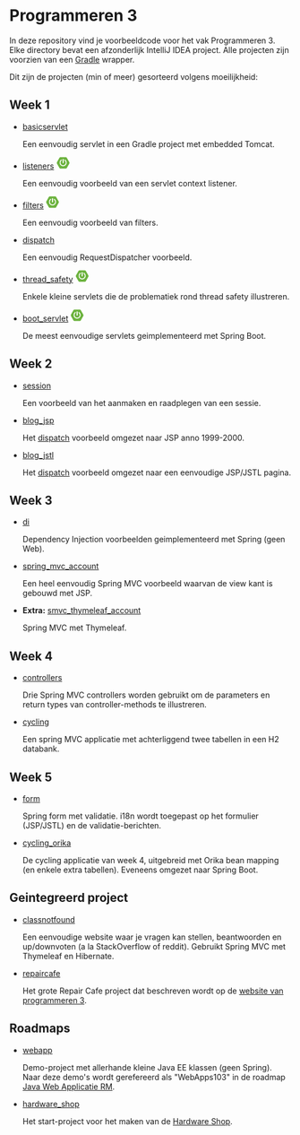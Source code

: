 # Programmeren 3

In deze repository vind je voorbeeldcode voor het vak Programmeren 3. Elke directory bevat een afzonderlijk IntelliJ IDEA project. Alle projecten zijn voorzien van een [Gradle](https://gradle.org/) wrapper.

Dit zijn de projecten (min of meer) gesorteerd volgens moeilijkheid:

## Week 1

- [basicservlet](basicservlet)

  Een eenvoudig servlet in een Gradle project met embedded Tomcat.

- [listeners](listeners) ![Spring Boot][spring_boot]

  Een eenvoudig voorbeeld van een servlet context listener.

- [filters](filters) ![Spring Boot][spring_boot]

  Een eenvoudig voorbeeld van filters.

- [dispatch](dispatch)

  Een eenvoudig RequestDispatcher voorbeeld.

- [thread_safety](thread_safety) ![Spring Boot][spring_boot]

  Enkele kleine servlets die de problematiek rond thread safety illustreren.

- [boot_servlet](boot_servlet) ![Spring Boot][spring_boot]

  De meest eenvoudige servlets geimplementeerd met Spring Boot.

## Week 2

- [session](session)

  Een voorbeeld van het aanmaken en raadplegen van een sessie.

- [blog_jsp](blog_jsp)

  Het [dispatch](dispatch) voorbeeld omgezet naar JSP anno 1999-2000.

- [blog_jstl](blog_jstl)

  Het [dispatch](dispatch) voorbeeld omgezet naar een eenvoudige JSP/JSTL pagina.

## Week 3

- [di](di)

  Dependency Injection voorbeelden geimplementeerd met Spring (geen Web).

- [spring_mvc_account](spring_mvc_account)

  Een heel eenvoudig Spring MVC voorbeeld waarvan de view kant is gebouwd met JSP.

- **Extra:** [smvc_thymeleaf_account](smvc_thymeleaf_account)

  Spring MVC met Thymeleaf.

## Week 4

- [controllers](controllers)

  Drie Spring MVC controllers worden gebruikt om de parameters en return types van controller-methods te illustreren.

- [cycling](cycling)

  Een spring MVC applicatie met achterliggend twee tabellen in een H2 databank.

## Week 5

- [form](form)

  Spring form met validatie. i18n wordt toegepast op het formulier (JSP/JSTL) en de validatie-berichten.

- [cycling_orika](cycling_orika)

  De cycling applicatie van week 4, uitgebreid met Orika bean mapping (en enkele extra tabellen). Eveneens omgezet naar Spring Boot.

## Geintegreerd project

- [classnotfound](classnotfound)

  Een eenvoudige website waar je vragen kan stellen, beantwoorden en up/downvoten (a la StackOverflow of reddit). Gebruikt Spring MVC met Thymeleaf en Hibernate.

- [repaircafe](repaircafe)

  Het grote Repair Cafe project dat beschreven wordt op de [website van programmeren 3](https://programmeren3-repaircafe.rhcloud.com/).

## Roadmaps

- [webapp](webapp)

  Demo-project met allerhande kleine Java EE klassen (geen Spring). Naar deze demo's wordt gerefereerd als "WebApps103" in de roadmap [Java Web Applicatie RM](https://programmeren3-repaircafe.rhcloud.com/road-maps/jwa-rm/).

- [hardware_shop](hardware_shop)

  Het start-project voor het maken van de [Hardware Shop](https://programmeren3-repaircafe.rhcloud.com/road-maps/hardware-shop-roadmap-1/).

[spring_boot]: images/spring-boot-logo_24_22.png
